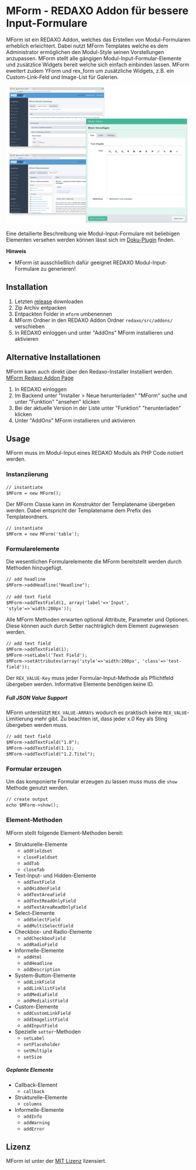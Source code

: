 # MForm - REDAXO Addon für bessere Input-Formulare

MForm ist ein REDAXO Addon, welches das Erstellen von Modul-Formularen erheblich erleichtert. Dabei nutzt MForm Templates welche es dem Administrator ermöglichen den Modul-Style seinen Vorstellungen anzupassen. MForm stellt alle gängigen Modul-Input-Formular-Elemente und zusätzlice Widgets bereit welche sich einfach einbinden lassen. MForm eweitert zudem YForm und rex_form um zusätzliche Widgets, z.B. ein Custom-Link-Feld und Image-List für Galerien. 

![Screenshot](https://raw.githubusercontent.com/FriendsOfREDAXO/mform/assets/mform.png)

Eine detailierte Beschreibung wie Modul-Input-Formulare mit beliebigen Elementen versehen werden können lässt sich im [Doku-Plugin](https://github.com/FriendsOfREDAXO/mform/blob/master/plugins/docs/docs/de_de/main_navi.md) finden.


**Hinweis**

* MForm ist ausschließlich dafür geeignet REDAXO Modul-Input-Formulare zu generieren!


## Installation

1. Letzten [release](https://github.com/FriendsOfREDAXO/mform/releases/latest) downloaden
2. Zip Archiv entpacken
3. Entpackten Folder in `mform` umbenennen
4. MForm Ordner in den REDAXO Addon Ordner `redaxo/src/addons/` verschieben
5. In REDAXO einloggen und unter "AddOns" MForm installieren und aktivieren

## Alternative Installationen

MForm kann auch direkt über den Redaxo-Installer Installiert werden. [MForm Redaxo Addon Page](http://www.redaxo.org/de/download/addons/?addon_id=967&searchtxt=mform&cat_id=-1)

1. In REDAXO einloggen
2. Im Backend unter "Installer > Neue herunterladen" "MForm" suche und unter "Funktion" "ansehen" klicken
3. Bei der aktuelle Version in der Liste unter "Funktion" "herunterladen" klicken
4. Unter "AddOns" MForm installieren und aktivieren

## Usage

MForm muss im Modul-Input eines REDAXO Moduls als PHP Code notiert werden.


### Instanziierung  

    // instantiate
    $MForm = new MForm();

Der MForm Classe kann im Konstruktor der Templatename übergeben werden. Dabei entspricht der Templatename dem Prefix des Templateordners.

    // instantiate
    $MForm = new MForm('table');


### Formularelemente

Die wesentlichen Formularelemente die MForm bereitstellt werden durch Methoden hinzugefügt.

    // add headline
    $MForm->addHeadline("Headline");
    
    // add text field
    $MForm->addTextField(1, array('label'=>'Input', 'style'=>'width:200px'));

Alle MForm Methoden erwarten optional Attribute, Parameter und Optionen. Diese können auch durch Setter nachträglich dem Element zugewiesen werden.

    // add text field
    $MForm->addTextField(1);
    $MForm->setLabel('Text Field');
    $MForm->setAttributes(array('style'=>'width:200px', 'class'=>'test-field'));

Der `REX_VALUE-Key` muss jeder Formular-Input-Methode als Pflichtfeld übergeben werden. Informative Elemente benötigen keine ID.


##### Full JSON Value Support

MForm unterstützt `REX_VALUE-ARRAYs` wodurch es praktisch keine `REX_VALUE`-Limitierung mehr gibt. Zu beachten ist, dass jeder x.0 Key als Sting übergeben werden muss.

    // add text field
    $MForm->addTextField("1.0");
    $MForm->addTextField(1.1);
    $MForm->addTextField("1.2.Titel");


### Formular erzeugen

Um das komponierte Formular erzeugen zu lassen muss muss die `show` Methode genutzt werden.

    // create output
    echo $MForm->show();


### Element-Methoden

MForm stellt folgende Element-Methoden bereit: 

* Strukturelle-Elemente
  * `addFieldset`
  * `closeFieldset`
  * `addTab`
  * `closeTab`
* Text-Input- und Hidden-Elemente
  * `addTextField`
  * `addHiddenField`
  * `addTextAreaField`
  * `addTextReadOnlyField`
  * `addTextAreaReadOnlyField`
* Select-Elemente
  * `addSelectField`
  * `addMultiSelectField`
* Checkbox- und Radio-Elemente
  * `addCheckboxField`
  * `addRadioField`
* Informelle-Elemente
  * `addHtml`
  * `addHeadline`
  * `addDescription`
* System-Button-Elemente
  * `addLinkField`
  * `addLinklistField`
  * `addMediaField`
  * `addMedialistField`
* Custom-Elemente 
  * `addCustomLinkField`
  * `addImagelistField`
  * `addInputField`
* Spezielle `setter`-Methoden
  * `setLabel`
  * `setPlaceholder`
  * `setMultiple`
  * `setSize`


##### Geplante Elemente

* Callback-Element
  * `callback`
* Strukturelle-Elemente
  * `columns`
* Informelle-Elemente
  * `addInfo`
  * `addWarning`
  * `addError`

## Lizenz

MForm ist unter der [MIT Lizenz](LICENSE.md) lizensiert.
